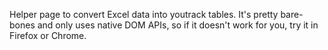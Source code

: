 Helper page to convert Excel data into
youtrack tables. It's pretty bare-bones and only uses native DOM APIs, so
if it doesn't work for you, try it in Firefox or Chrome.
